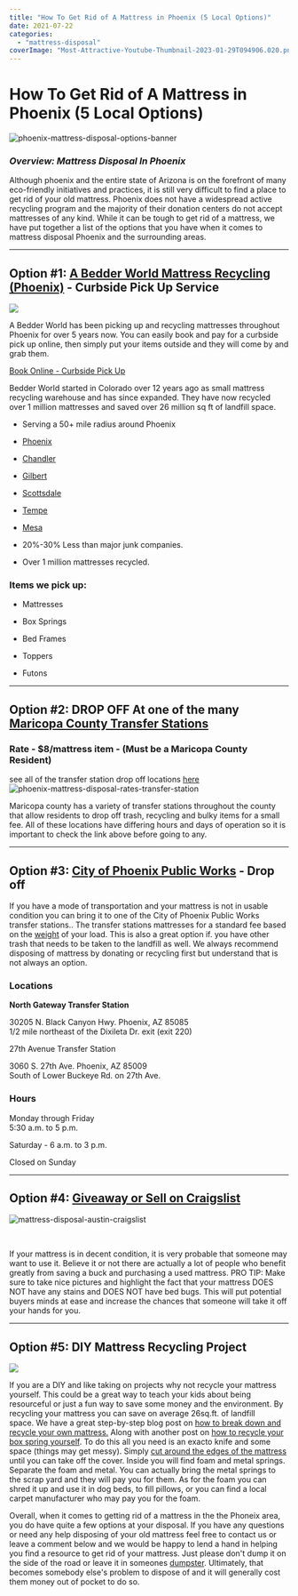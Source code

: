 ```yaml
---
title: "How To Get Rid of A Mattress in Phoenix (5 Local Options)"
date: 2021-07-22
categories: 
  - "mattress-disposal"
coverImage: "Most-Attractive-Youtube-Thumbnail-2023-01-29T094906.020.png"
---
```


# How To Get Rid of A Mattress in Phoenix (5 Local Options)

![phoenix-mattress-disposal-options-banner](images/Most-Attractive-Youtube-Thumbnail-2023-01-29T094906.020-1024x576.png)

### _Overview: Mattress Disposal In Phoenix_

Although phoenix and the entire state of Arizona is on the forefront of many eco-friendly initiatives and practices, it is still very difficult to find a place to get rid of your old mattress. Phoenix does not have a widespread active recycling program and the majority of their donation centers do not accept mattresses of any kind. While it can be tough to get rid of a mattress, we have put together a list of the options that you have when it comes to mattress disposal Phoenix and the surrounding areas. 

* * *

## Option #1: [A Bedder World Mattress Recycling (Phoenix)](https://www.abedderworld.com/mattress-disposal-phoenix-az/) \- Curbside Pick Up Service

![](images/Untitled-design-95-2-768x417.png)

A Bedder World has been picking up and recycling mattresses throughout Phoenix for over 5 years now. You can easily book and pay for a curbside pick up online, then simply put your items outside and they will come by and grab them.

[Book Online - Curbside Pick Up](https://www.abedderworld.com/mattress-disposal-phoenix-az/)

Bedder World started in Colorado over 12 years ago as small mattress recycling warehouse and has since expanded. They have now recycled over 1 million mattresses and saved over 26 million sq ft of landfill space.

- Serving a 50+ mile radius around Phoenix

- [Phoenix](https://www.abedderworld.com/mattress-disposal-phoenix-az/)

- [Chandler](https://www.abedderworld.com/mattress-disposal-chandler-az/)

- [Gilbert](https://www.abedderworld.com/mattress-disposal-gilbert-az/)

- [Scottsdale](https://www.abedderworld.com/mattress-disposal-scottsdale-az/)

- [Tempe](https://www.abedderworld.com/mattress-disposal-tempe-az/)

- [Mesa](https://www.abedderworld.com/mattress-disposal-mesa-az/)

- 20%-30% Less than major junk companies.

- Over 1 million mattresses recycled.

### Items we pick up:

- Mattresses

- Box Springs

- Bed Frames

- Toppers

- Futons

* * *

## Option #2: DROP OFF At one of the many [Maricopa County Transfer Stations](https://www.maricopa.gov/1576/Locations)

### Rate **- $8/mattress item** - (Must be a Maricopa County Resident)

see all of the transfer station drop off locations [here](https://www.maricopa.gov/1576/Locations)  
![phoenix-mattress-disposal-rates-transfer-station](images/Screen-Shot-2021-07-21-at-8.22.33-PM-1024x152.png)

Maricopa county has a variety of transfer stations throughout the county that allow residents to drop off trash, recycling and bulky items for a small fee. All of these locations have differing hours and days of operation so it is important to check the link above before going to any. 

* * *

## Option #3: [City of Phoenix Public Works](https://www.phoenix.gov/publicworks/garbage/disposable) - Drop off

If you have a mode of transportation and your mattress is not in usable condition you can bring it to one of the City of Phoenix Public Works transfer stations.. The transfer stations mattresses for a standard fee based on the [weight](https://www.abedderworld.com/how-much-does-a-mattress-weigh.html/) of your load. This is also a great option if. you have other trash that needs to be taken to the landfill as well. We always recommend disposing of mattress by donating or recycling first but understand that is not always an option. 

### Locations 

**North Gateway Transfer Station**      

30205 N. Black Canyon Hwy. Phoenix, AZ 85085  
1/2 mile northeast of the Dixileta Dr. exit (exit 220)

27th Avenue Transfer Station

3060 S. 27th Ave. Phoenix, AZ 85009  
South of Lower Buckeye Rd. on 27th Ave.

### Hours

Monday through Friday  
5:30 a.m. to 5 p.m.

Saturday - 6 a.m. to 3 p.m.

Closed on Sunday

* * *

## Option #4: [Giveaway or Sell on Craigslist](https://tucson.craigslist.org/)

![mattress-disposal-austin-craigslist](images/Screen-Shot-2019-12-11-at-8.06.07-AM-768x628.png)

[  
](https://austin.craigslist.org/)

If your mattress is in decent condition, it is very probable that someone may want to use it. Believe it or not there are actually a lot of people who benefit greatly from saving a buck and purchasing a used mattress. PRO TIP: Make sure to take nice pictures and highlight the fact that your mattress DOES NOT have any stains and DOES NOT have bed bugs. This will put potential buyers minds at ease and increase the chances that someone will take it off your hands for you.

* * *

## Option #5: DIY Mattress Recycling Project

![](images/Screen-Shot-2019-04-08-at-1.56.55-PM-768x429.png)

If you are a DIY and like taking on projects why not recycle your mattress yourself. This could be a great way to teach your kids about being resourceful or just a fun way to save some money and the environment. By recycling your mattress you can save on average 26sq.ft. of landfill space. We have a great step-by-step blog post on [how to break down and recycle your own mattress.](https://www.abedderworld.com/how-to-recycle-a-mattress/) Along with another post on [how to recycle your box spring yourself](https://www.abedderworld.com/how-to-recycle-a-box-spring/). To do this all you need is an exacto knife and some space (things may get messy). Simply [cut around the edges of the mattress](https://www.abedderworld.com/how-to-cut-a-memory-foam-mattress.html/) until you can take off the cover. Inside you will find foam and metal springs. Separate the foam and metal. You can actually bring the metal springs to the scrap yard and they will pay you for them. As for the foam you can shred it up and use it in dog beds, to fill pillows, or you can find a local carpet manufacturer who may pay you for the foam.

Overall, when it comes to getting rid of a mattress in the the Phoneix area, you do have quite a few options at your disposal. If you have any questions or need any help disposing of your old mattress feel free to contact us or leave a comment below and we would be happy to lend a hand in helping you find a resource to get rid of your mattress. Just please don't dump it on the side of the road or leave it in someones [dumpster](https://www.abedderworld.com/get-rid-of-a-mattress-by-throwing-it-in-the-dumpster.html/). Ultimately, that becomes somebody else's problem to dispose of and it will generally cost them money out of pocket to do so.
